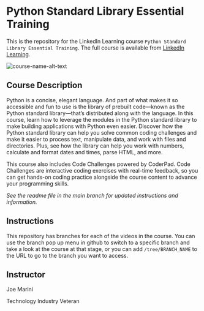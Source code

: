 # Python Standard Library Essential Training
This is the repository for the LinkedIn Learning course `Python Standard Library Essential Training`. The full course is available from [LinkedIn Learning][lil-course-url].

![course-name-alt-text][lil-thumbnail-url] 

## Course Description

<p>Python is a concise, elegant language. And part of what makes it so accessible and fun to use is the library of prebuilt code—known as the Python standard library—that’s distributed along with the language. In this course, learn how to leverage the modules in the Python standard library to make building applications with Python even easier. Discover how the Python standard library can help you solve common coding challenges and make it easier to process text, manipulate data, and work with files and directories. Plus, see how the library can help you work with numbers, calculate and format dates and times, parse HTML, and more.</p><p>This course also includes Code Challenges powered by CoderPad. Code Challenges are interactive coding exercises with real-time feedback, so you can get hands-on coding practice alongside the course content to advance your programming skills.</p>

_See the readme file in the main branch for updated instructions and information._
## Instructions
This repository has branches for each of the videos in the course. You can use the branch pop up menu in github to switch to a specific branch and take a look at the course at that stage, or you can add `/tree/BRANCH_NAME` to the URL to go to the branch you want to access.

## Instructor

Joe Marini

Technology Industry Veteran

[0]: # (Replace these placeholder URLs with actual course URLs)

[lil-course-url]: https://www.linkedin.com/learning/python-standard-library-essential-training-26943487
[lil-thumbnail-url]: https://media.licdn.com/dms/image/v2/D4E0DAQGrKQE1RyuLqg/learning-public-crop_675_1200/B4EZlkBge_GYAc-/0/1758319741108?e=2147483647&v=beta&t=wT2O9M67nB2vIUqL7sfbfQYwBtnJjZh_xsjn4y7g0FU
